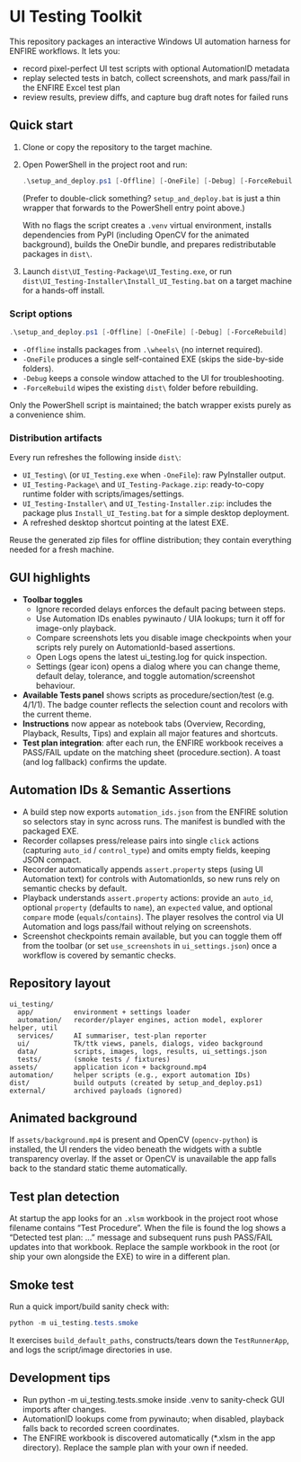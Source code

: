 ﻿# UI Testing Toolkit

This repository packages an interactive Windows UI automation harness for ENFIRE workflows. It lets you:

- record pixel-perfect UI test scripts with optional AutomationID metadata
- replay selected tests in batch, collect screenshots, and mark pass/fail in the ENFIRE Excel test plan
- review results, preview diffs, and capture bug draft notes for failed runs

## Quick start

1. Clone or copy the repository to the target machine.
2. Open PowerShell in the project root and run:

   ```powershell
   .\setup_and_deploy.ps1 [-Offline] [-OneFile] [-Debug] [-ForceRebuild]
   ```

   (Prefer to double-click something? `setup_and_deploy.bat` is just a thin wrapper that forwards to the PowerShell entry point above.)

   With no flags the script creates a `.venv` virtual environment, installs dependencies from PyPI (including OpenCV for the animated background), builds the OneDir bundle, and prepares redistributable packages in `dist\`.

3. Launch `dist\UI_Testing-Package\UI_Testing.exe`, or run `dist\UI_Testing-Installer\Install_UI_Testing.bat` on a target machine for a hands-off install.

### Script options

```powershell
.\setup_and_deploy.ps1 [-Offline] [-OneFile] [-Debug] [-ForceRebuild]
```

- `-Offline` installs packages from `.\wheels\` (no internet required).
- `-OneFile` produces a single self-contained EXE (skips the side-by-side folders).
- `-Debug` keeps a console window attached to the UI for troubleshooting.
- `-ForceRebuild` wipes the existing `dist\` folder before rebuilding.

Only the PowerShell script is maintained; the batch wrapper exists purely as a convenience shim.

### Distribution artifacts

Every run refreshes the following inside `dist\`:

- `UI_Testing\` (or `UI_Testing.exe` when `-OneFile`): raw PyInstaller output.
- `UI_Testing-Package\` and `UI_Testing-Package.zip`: ready-to-copy runtime folder with scripts/images/settings.
- `UI_Testing-Installer\` and `UI_Testing-Installer.zip`: includes the package plus `Install_UI_Testing.bat` for a simple desktop deployment.
- A refreshed desktop shortcut pointing at the latest EXE.

Reuse the generated zip files for offline distribution; they contain everything needed for a fresh machine.

## GUI highlights

- **Toolbar toggles**
  - Ignore recorded delays enforces the default pacing between steps.
  - Use Automation IDs enables pywinauto / UIA lookups; turn it off for image-only playback.
  - Compare screenshots lets you disable image checkpoints when your scripts rely purely on AutomationId-based assertions.
  - Open Logs opens the latest ui_testing.log for quick inspection.
  - Settings (gear icon) opens a dialog where you can change theme, default delay, tolerance, and toggle automation/screenshot behaviour.
- **Available Tests panel** shows scripts as procedure/section/test (e.g. 4/1/1). The badge counter reflects the selection count and recolors with the current theme.
- **Instructions** now appear as notebook tabs (Overview, Recording, Playback, Results, Tips) and explain all major features and shortcuts.
- **Test plan integration**: after each run, the ENFIRE workbook receives a PASS/FAIL update on the matching sheet (procedure.section). A toast (and log fallback) confirms the update.

## Automation IDs & Semantic Assertions

- A build step now exports `automation_ids.json` from the ENFIRE solution so selectors stay in sync across runs. The manifest is bundled with the packaged EXE.
- Recorder collapses press/release pairs into single `click` actions (capturing `auto_id` / `control_type`) and omits empty fields, keeping JSON compact.
- Recorder automatically appends `assert.property` steps (using UI Automation text) for controls with AutomationIds, so new runs rely on semantic checks by default.
- Playback understands `assert.property` actions: provide an `auto_id`, optional `property` (defaults to `name`), an `expected` value, and optional `compare` mode (`equals`/`contains`). The player resolves the control via UI Automation and logs pass/fail without relying on screenshots.
- Screenshot checkpoints remain available, but you can toggle them off from the toolbar (or set `use_screenshots` in `ui_settings.json`) once a workflow is covered by semantic checks.

## Repository layout

```
ui_testing/
  app/          environment + settings loader
  automation/   recorder/player engines, action model, explorer helper, util
  services/     AI summariser, test-plan reporter
  ui/           Tk/ttk views, panels, dialogs, video background
  data/         scripts, images, logs, results, ui_settings.json
  tests/        (smoke tests / fixtures)
assets/         application icon + background.mp4
automation/     helper scripts (e.g., export automation IDs)
dist/           build outputs (created by setup_and_deploy.ps1)
external/       archived payloads (ignored)
```

## Animated background

If `assets/background.mp4` is present and OpenCV (`opencv-python`) is installed, the UI renders the video beneath the widgets with a subtle transparency overlay. If the asset or OpenCV is unavailable the app falls back to the standard static theme automatically.

## Test plan detection

At startup the app looks for an `.xlsm` workbook in the project root whose filename contains “Test Procedure”. When the file is found the log shows a “Detected test plan: …” message and subsequent runs push PASS/FAIL updates into that workbook. Replace the sample workbook in the root (or ship your own alongside the EXE) to wire in a different plan.

## Smoke test

Run a quick import/build sanity check with:

```powershell
python -m ui_testing.tests.smoke
```

It exercises `build_default_paths`, constructs/tears down the `TestRunnerApp`, and logs the script/image directories in use.

## Development tips

- Run python -m ui_testing.tests.smoke inside .venv to sanity-check GUI imports after changes.
- AutomationID lookups come from pywinauto; when disabled, playback falls back to recorded screen coordinates.
- The ENFIRE workbook is discovered automatically (*.xlsm in the app directory). Replace the sample plan with your own if needed.

